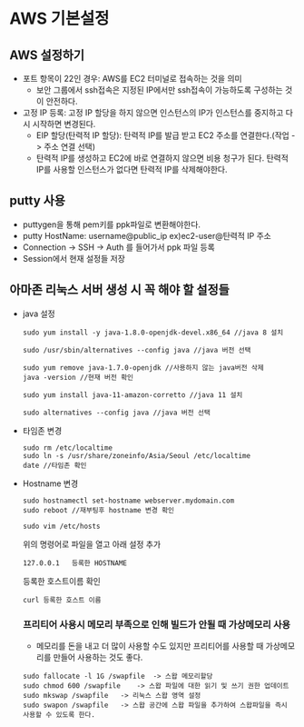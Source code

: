 # AWS 기본설정

## AWS 설정하기
- 포트 항목이 22인 경우: AWS를 EC2 터미널로 접속하는 것을 의미
  - 보안 그룹에서 ssh접속은 지정된 IP에서만 ssh접속이 가능하도록 구성하는 것이 안전하다. 
- 고정 IP 등록: 고정 IP 할당을 하지 않으면 인스턴스의 IP가 인스턴스를 중지하고 다시 시작하면 변경된다.
  - EIP 할당(탄력적 IP 할당): 탄력적 IP를 발급 받고 EC2 주소를 연결한다.(작업 -> 주소 연결 선택) 
  - 탄력적 IP를 생성하고 EC2에 바로 연결하지 않으면 비용 청구가 된다. 탄력적 IP를 사용할 인스턴스가 없다면 탄력적 IP를 삭제해야한다.
  
## putty 사용
- puttygen을 통해 pem키를 ppk파일로 변환해야한다.
- putty HostName: username@public_ip ex)ec2-user@탄력적 IP 주소
- Connection -> SSH -> Auth 를 들어가서 ppk 파일 등록
- Session에서 현재 설정들 저장

## 아마존 리눅스 서버 생성 시 꼭 해야 할 설정들
- java 설정
  ```
  sudo yum install -y java-1.8.0-openjdk-devel.x86_64 //java 8 설치
  ```
  ```
  sudo /usr/sbin/alternatives --config java //java 버전 선택
  ```
  ```
  sudo yum remove java-1.7.0-openjdk //사용하지 않는 java버전 삭제
  java -version //현재 버전 확인
  ```
  ```
  sudo yum install java-11-amazon-corretto //java 11 설치
  ```
  ```
  sudo alternatives --config java //java 버전 선택
  ```
- 타임존 변경
  ```
  sudo rm /etc/localtime
  sudo ln -s /usr/share/zoneinfo/Asia/Seoul /etc/localtime
  date //타임존 확인
  ```
- Hostname 변경
  ```
  sudo hostnamectl set-hostname webserver.mydomain.com
  sudo reboot //재부팅후 hostname 변경 확인
  ```
  ```
  sudo vim /etc/hosts
  ```
  위의 명령어로 파일을 열고 아래 설정 추가
  ```
  127.0.0.1   등록한 HOSTNAME
  ```
  등록한 호스트이름 확인
  ```
  curl 등록한 호스트 이름
  ```
  

  ### 프리티어 사용시 메모리 부족으로 인해 빌드가 안될 때 가상메모리 사용
  - 메모리를 돈을 내고 더 많이 사용할 수도 있지만 프리티어를 사용할 때 가상메모리를 만들어 사용하는 것도 좋다.
  ```
  sudo fallocate -l 1G /swapfile  -> 스왑 메모리할당
  sudo chmod 600 /swapfile    -> 스왑 파일에 대한 읽기 및 쓰기 권한 업데이트
  sudo mkswap /swapfile   -> 리눅스 스왑 영역 설정
  sudo swapon /swapfile   -> 스왑 공간에 스왑 파일을 추가하여 스왑파일을 즉시 사용할 수 있도록 한다.
  ```